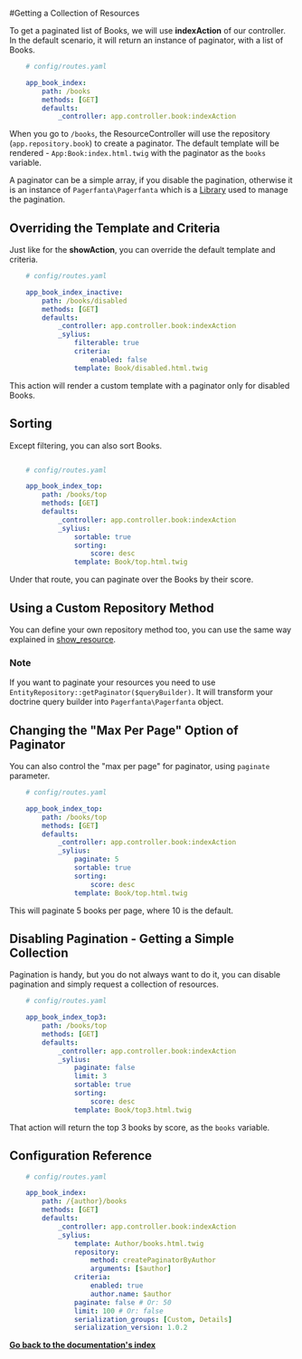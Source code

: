 #Getting a Collection of Resources

To get a paginated list of Books, we will use **indexAction** of our controller.
In the default scenario, it will return an instance of paginator, with a list of Books.

```yaml
    # config/routes.yaml

    app_book_index:
        path: /books
        methods: [GET]
        defaults:
            _controller: app.controller.book:indexAction
```
When you go to ``/books``, the ResourceController will use the repository (``app.repository.book``) to create a paginator.
The default template will be rendered - ``App:Book:index.html.twig`` with the paginator as the ``books`` variable.

A paginator can be a simple array, if you disable the pagination, otherwise it is an instance of ``Pagerfanta\Pagerfanta``
which is a [Library](https://github.com/whiteoctober/Pagerfanta) used to manage the pagination.

## Overriding the Template and Criteria

Just like for the **showAction**, you can override the default template and criteria.

```yaml
    # config/routes.yaml

    app_book_index_inactive:
        path: /books/disabled
        methods: [GET]
        defaults:
            _controller: app.controller.book:indexAction
            _sylius:
                filterable: true
                criteria:
                    enabled: false
                template: Book/disabled.html.twig
```
This action will render a custom template with a paginator only for disabled Books.

## Sorting

Except filtering, you can also sort Books.

```yaml

    # config/routes.yaml

    app_book_index_top:
        path: /books/top
        methods: [GET]
        defaults:
            _controller: app.controller.book:indexAction
            _sylius:
                sortable: true
                sorting:
                    score: desc
                template: Book/top.html.twig
```
Under that route, you can paginate over the Books by their score.

## Using a Custom Repository Method

You can define your own repository method too, you can use the same way explained
in [show_resource](http://docs.sylius.com/en/latest/components_and_bundles/bundles/SyliusResourceBundle/show_resource.html#using-custom-repository-methods).

### **Note**
If you want to paginate your resources you need to use ``EntityRepository::getPaginator($queryBuilder)``.
It will transform your doctrine query builder into ``Pagerfanta\Pagerfanta`` object.

## Changing the "Max Per Page" Option of Paginator

You can also control the "max per page" for paginator, using ``paginate`` parameter.

```yaml
    # config/routes.yaml

    app_book_index_top:
        path: /books/top
        methods: [GET]
        defaults:
            _controller: app.controller.book:indexAction
            _sylius:
                paginate: 5
                sortable: true
                sorting:
                    score: desc
                template: Book/top.html.twig
```
This will paginate 5 books per page, where 10 is the default.

## Disabling Pagination - Getting a Simple Collection

Pagination is handy, but you do not always want to do it, you can disable pagination and simply request a collection of resources.

```yaml
    # config/routes.yaml

    app_book_index_top3:
        path: /books/top
        methods: [GET]
        defaults:
            _controller: app.controller.book:indexAction
            _sylius:
                paginate: false
                limit: 3
                sortable: true
                sorting:
                    score: desc
                template: Book/top3.html.twig
```
That action will return the top 3 books by score, as the ``books`` variable.

## Configuration Reference


```yaml
    # config/routes.yaml

    app_book_index:
        path: /{author}/books
        methods: [GET]
        defaults:
            _controller: app.controller.book:indexAction
            _sylius:
                template: Author/books.html.twig
                repository:
                    method: createPaginatorByAuthor
                    arguments: [$author]
                criteria:
                    enabled: true
                    author.name: $author
                paginate: false # Or: 50
                limit: 100 # Or: false
                serialization_groups: [Custom, Details]
                serialization_version: 1.0.2
```
**[Go back to the documentation's index](index.md)**
